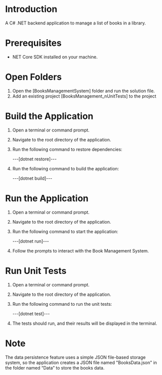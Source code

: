 # Introduction
A C# .NET backend application to manage a list of books in a library.

# Prerequisites
* NET Core SDK installed on your machine.

# Open Folders
1.  Open the [BooksManagementSystem] folder and run the solution file.
2.  Add an existing project [BooksManagement_nUnitTests] to the project

# Build the Application
1.	Open a terminal or command prompt.
2.	Navigate to the root directory of the application.
3.	Run the following command to restore dependencies:

    ---[dotnet restore]---

4.	Run the following command to build the application:

	---[dotnet build]---

# Run the Application
1.	Open a terminal or command prompt.
2.	Navigate to the root directory of the application.
3.	Run the following command to start the application:

	---[dotnet run]---

4.	Follow the prompts to interact with the Book Management System.	

# Run Unit Tests
1.	Open a terminal or command prompt.
2.	Navigate to the root directory of the application.
3.	Run the following command to run the unit tests:

	---[dotnet test]---
	
4.	The tests should run, and their results will be displayed in the terminal.

# Note
The data persistence feature uses a simple JSON file-based storage system, so the application creates a JSON file named "BooksData.json" in the folder named “Data” to store the books data.
